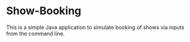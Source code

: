 # Show-Booking
This is a simple Java application to simulate booking of shows via inputs from the command line. 
